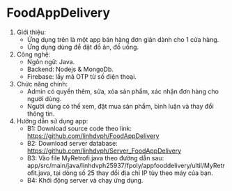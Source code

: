 # FoodAppDelivery<br>
1. Giới thiệu:
   - Ứng dụng trên là một app bán hàng đơn giản dành cho 1 cửa hàng.
   - Ứng dụng dùng để đặt đồ ăn, đồ uống.
2. Công nghệ:
   - Ngôn ngữ: Java.
   - Backend: Nodejs & MongoDb.
   - Firebase: lấy mã OTP từ số điện thoại.
3. Chức năng chính:
   - Admin có quyền thêm, sửa, xóa sản phẩm, xác nhận đơn hàng cho người dùng.
   - Người dùng có thể xem, đặt mua sản phẩm, bình luận và thay đổi thông tin.
4. Hướng dẫn sử dụng app:
   - B1: Download source code theo link: https://github.com/linhdvph/FoodAppDelivery
   - B2: Download server database: https://github.com/linhdvph/Server_FoodAppDelivery
   - B3: Vào file MyRetrofi.java theo đường dẫn sau: app/src/main/java/linhdvph25937/fpoly/appfooddelivery/ultil/MyRetrofit.java, tại dòng số 25 thay đổi địa chỉ IP tùy theo máy của bạn.
   - B4: Khởi động server và chạy ứng dụng.
